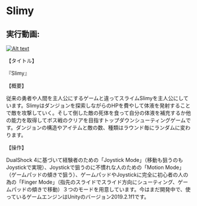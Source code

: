 # Slimy

## 実行動画:

[![Alt text](https://img.youtube.com/vi/E1v3NcY4LM8/0.jpg)](https://www.youtube.com/watch?v=E1v3NcY4LM8)

【タイトル】

『Slimy』


【概要】

従来の勇者や人間を主人公にするゲームと違ってスライムSlimyを主人公にしています。Slimyはダンジョンを探索しながらのHPを費やして体液を発射することで敵を攻撃していく。そして倒した敵の死体を食って自分の体液を補充するか他の能力を取得してボス戦のクリアを目指すトップダウンシューティングゲームです。ダンジョンの構造やアイテムと敵の数、種類はラウンド毎にランダムに変わります。

【操作】

DualShock 4に基づいて経験者のための「Joystick Mode」（移動も狙うのもJoystickで実現）、Joystickで狙うのに不慣れな人のための「Motion Mode」（ゲームパッドの傾きで狙う）、ゲームパッドやJoystickに完全に初心者の人の為の「Finger Mode」（指先のスライドでスライド方向にシューティング、ゲームパッドの傾きで移動）３つのモードを用意しています。今はまだ開発中で、使っているゲームエンジンはUnityのバージョン2019.2.1f1です。
